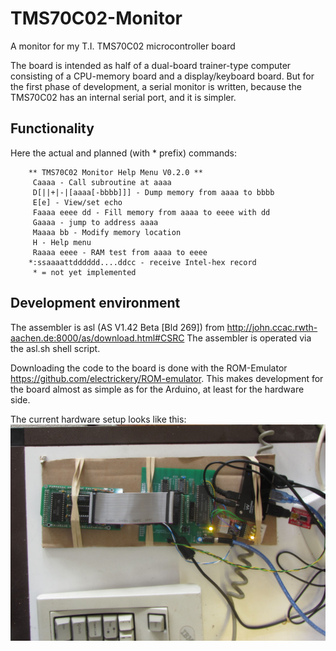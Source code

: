 # TMS70C02-Monitor
A monitor for my T.I. TMS70C02 microcontroller board

The board is intended as half of a dual-board trainer-type computer 
consisting of a CPU-memory board and a display/keyboard board. But for 
the first phase of development, a serial monitor is written, because
the TMS70C02 has an internal serial port, and it is simpler.

## Functionality

Here the actual and planned (with * prefix) commands:

        ** TMS70C02 Monitor Help Menu V0.2.0 **
         Caaaa - Call subroutine at aaaa
         D[||+|-|[aaaa[-bbbb]]] - Dump memory from aaaa to bbbb
         E[e] - View/set echo
         Faaaa eeee dd - Fill memory from aaaa to eeee with dd
         Gaaaa - jump to address aaaa
         Maaaa bb - Modify memory location
         H - Help menu
         Raaaa eeee - RAM test from aaaa to eeee
        *:ssaaaattdddddd....ddcc - receive Intel-hex record
         * = not yet implemented



## Development environment

The assembler is asl (AS V1.42 Beta [Bld 269]) from 
http://john.ccac.rwth-aachen.de:8000/as/download.html#CSRC
The assembler is operated via the asl.sh shell script.

Downloading the code to the board is done with the ROM-Emulator
https://github.com/electrickery/ROM-emulator. This makes development for 
the board almost as simple as for the Arduino, at least for the hardware
side.

The current hardware setup looks like this:
![TMS70C02 board with ROMemu 1.1](devEnv20240801.jpg)


